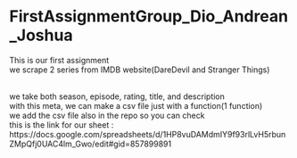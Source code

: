 # FirstAssignmentGroup_Dio_Andrean_Joshua

This is our first assignment
<br>
we scrape 2 series from IMDB website(DareDevil and Stranger Things)

<br>
we take both season, episode, rating, title, and description

<br>
with this meta, we can make a csv file just with a function(1 function)

<br>
we add the csv file also in the repo so you can check

<br>
this is the link for our sheet : https://docs.google.com/spreadsheets/d/1HP8vuDAMdmIY9f93rlLvH5rbunZMpQfj0UAC4lm_Gwo/edit#gid=857899891
